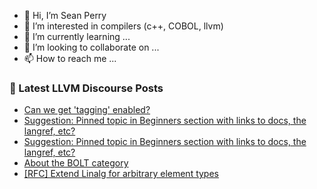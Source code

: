 - 👋 Hi, I’m Sean Perry
- 👀 I’m interested in compilers (c++, COBOL, llvm)
- 🌱 I’m currently learning ...
- 💞️ I’m looking to collaborate on ...
- 📫 How to reach me ...

<!---
s66perry/s66perry is a ✨ special ✨ repository because its `README.md` (this file) appears on your GitHub profile.
You can click the Preview link to take a look at your changes.
--->
### 📕 Latest LLVM Discourse Posts

<!-- DISCOURSE-LLVM:START -->
- [Can we get &#39;tagging&#39; enabled?](https://llvm.discourse.group/t/can-we-get-tagging-enabled/5296/3)
- [Suggestion: Pinned topic in Beginners section with links to docs, the langref, etc?](https://llvm.discourse.group/t/suggestion-pinned-topic-in-beginners-section-with-links-to-docs-the-langref-etc/5358/4)
- [Suggestion: Pinned topic in Beginners section with links to docs, the langref, etc?](https://llvm.discourse.group/t/suggestion-pinned-topic-in-beginners-section-with-links-to-docs-the-langref-etc/5358/3)
- [About the BOLT category](https://llvm.discourse.group/t/about-the-bolt-category/5635/1)
- [[RFC] Extend Linalg for arbitrary element types](https://llvm.discourse.group/t/rfc-extend-linalg-for-arbitrary-element-types/5631/2)
<!-- DISCOURSE-LLVM:END -->

